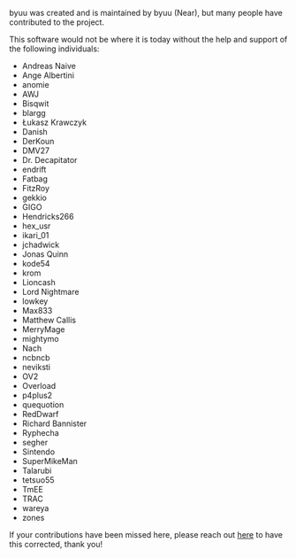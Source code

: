 byuu was created and is maintained by byuu (Near), but many people have contributed to the project.

This software would not be where it is today without the help and support of the following individuals:

  - Andreas Naive
  - Ange Albertini
  - anomie
  - AWJ
  - Bisqwit
  - blargg
  - Łukasz Krawczyk
  - Danish
  - DerKoun
  - DMV27
  - Dr. Decapitator
  - endrift
  - Fatbag
  - FitzRoy
  - gekkio
  - GIGO
  - Hendricks266
  - hex_usr
  - ikari_01
  - jchadwick
  - Jonas Quinn
  - kode54
  - krom
  - Lioncash
  - Lord Nightmare
  - lowkey
  - Max833
  - Matthew Callis
  - MerryMage
  - mightymo
  - Nach
  - ncbncb
  - neviksti
  - OV2
  - Overload
  - p4plus2
  - quequotion
  - RedDwarf
  - Richard Bannister
  - Ryphecha
  - segher
  - Sintendo
  - SuperMikeMan
  - Talarubi
  - tetsuo55
  - TmEE
  - TRAC
  - wareya
  - zones

If your contributions have been missed here, please reach out [here](https://byuu.org/contact) to have this corrected, thank you!
